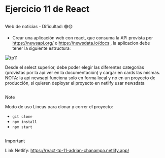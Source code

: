 # Ejercicio 11 de React

##
Web de noticias - Dificultad:  🟢🟡
- Crear una aplicación web con react, que consuma la API provista por https://newsapi.org/ o https://newsdata.io/docs , la aplicacion debe tener la siguiente estructura:

![tp11](https://github.com/AdrianKarma/react-Ejercicio-11/assets/20958616/67a3cd63-c397-4234-8b4b-22d13a90d957)

Desde el select superior, debe poder elegir las diferentes categorías (provistas por la api ver en la documentación) y cargar en cards las mismas.
NOTA: la api newsapi funciona solo en forma local y no en un proyecto de producción, si quieren deployar el proyecto en netlify usar newsdata


##


>[!NOTE]
Modo de uso
Lineas para clonar y correr el proyecto:

- `git clone`
- `npm install`
- `npm start`

##
 >[!IMPORTANT]
Link Netlify:
https://react-tp-11-adrian-chanampa.netlify.app/

